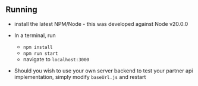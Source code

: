 ## Running

- install the latest NPM/Node - this was developed against Node v20.0.0
- In a terminal, run
    - `npm install`
    - `npm run start`
    - navigate to `localhost:3000`

- Should you wish to use your own server backend to test your partner api implementation, simply modify `baseUrl.js` and restart